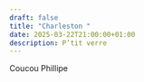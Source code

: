 ```yaml
---
draft: false
title: "Charleston "
date: 2025-03-22T21:00:00+01:00
description: P’tit verre
---
```

Coucou Phillipe
